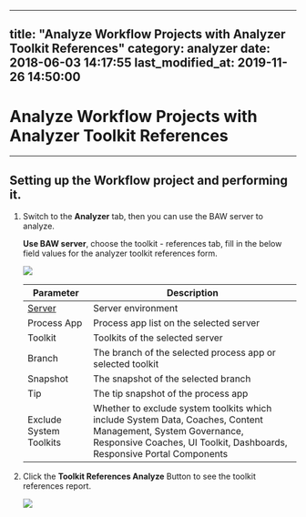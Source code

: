 
---
title: "Analyze Workflow Projects with Analyzer Toolkit References"
category: analyzer
date: 2018-06-03 14:17:55
last_modified_at: 2019-11-26 14:50:00
---

# Analyze Workflow Projects with Analyzer Toolkit References
***

## Setting up the Workflow project and performing it.

1. Switch to the **Analyzer** tab, then you can use the BAW server to analyze.

   **Use BAW server**, choose the toolkit - references tab, fill in the below field values for the analyzer toolkit references form.

   ![][analyzer_toolkit_references]

   |   Parameter   | Description    |
   | ------------- |----------------|
   | [Server][1]   |Server environment|
   | Process App   |Process app list on the selected server|
   | Toolkit       |Toolkits of the selected server|
   | Branch        |The branch of the selected process app or selected toolkit|
   | Snapshot      |The snapshot of the selected branch|
   | Tip           |The tip snapshot of the process app|
   | Exclude System Toolkits|Whether to exclude system toolkits which include System Data, Coaches, Content Management, System Governance, Responsive Coaches, UI Toolkit, Dashboards, Responsive Portal Components|

2. Click the **Toolkit References Analyze** Button to see the toolkit references report.

   ![][analyzer_toolkit_references_report]


[analyzer_toolkit_references]: ../images/analyzer/analyzer_toolkit_references.png
[analyzer_toolkit_references_report]: ../images/analyzer/analyzer_toolkit_references_report.png

[1]: ../administration/administration-baw-configuration.html